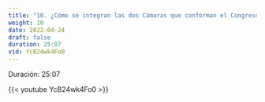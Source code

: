 ```yaml
---
title: "10. ¿Cómo se integran las dos Cámaras que conforman el Congreso General?"
weight: 10
date: 2022-04-24
draft: false
duration: 25:07
vid: YcB24wk4Fo0
---
```


Duración: 25:07

{{< youtube YcB24wk4Fo0 >}}

